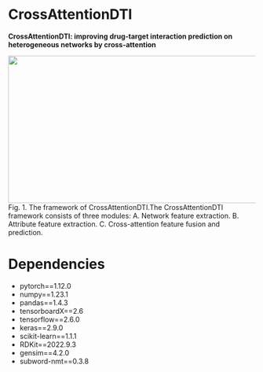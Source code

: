 # CrossAttentionDTI
**CrossAttentionDTI: improving drug-target interaction prediction on heterogeneous networks by cross-attention**
<div align="center">
  <img src="https://github.com/LabBioMedCoder/CrossAttentionDTI/blob/main/CrossAttentionDTI.png" width="800px" height="300px">
</div>
Fig. 1. The framework of CrossAttentionDTI.The CrossAttentionDTI framework consists of three modules: A. Network feature extraction. B. Attribute feature extraction. C. Cross-attention feature fusion and prediction.

# Dependencies
* pytorch==1.12.0
* numpy==1.23.1
* pandas==1.4.3
* tensorboardX==2.6
* tensorflow==2.6.0
* keras==2.9.0
* scikit-learn==1.1.1
* RDKit==2022.9.3
* gensim==4.2.0
* subword-nmt==0.3.8

